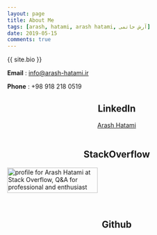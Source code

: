 ```yaml
---
layout: page
title: About Me
tags: [arash, hatami, arash hatami, آرش حاتمی]
date: 2019-05-15
comments: true
---
```


{{ site.bio }}

**Email** : info@arash-hatami.ir

**Phone** : +98 918 218 0519

<h2 style="text-align: center;">LinkedIn</h2>

<div class="LI-profile-badge" style="text-align: center;"  data-version="v1" data-size="medium" data-locale="en_US" data-type="vertical" data-theme="light" data-vanity="hatamiarash7"><a class="LI-simple-link" href='https://ir.linkedin.com/in/hatamiarash7?trk=profile-badge'>Arash Hatami</a></div>

<br>

<h2 style="text-align: center;">StackOverflow</h2>

<a href="https://stackoverflow.com/users/4905220/arash-hatami"><img src="https://stackoverflow.com/users/flair/4905220.png" width="208" height="58" alt="profile for Arash Hatami at Stack Overflow, Q&amp;A for professional and enthusiast programmers" title="profile for Arash Hatami at Stack Overflow, Q&amp;A for professional and enthusiast programmers"></a>

<br>

<h2 style="text-align: center;">Github</h2>

<div style="text-align: center;">
	<div class="github-card" data-github="hatamiarash7" data-width="400" data-height="150" data-theme="default"></div>
</div>